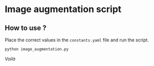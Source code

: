 # Image augmentation script

## How to use ?

Place the correct values in the `constants.yaml` file and run the script.

```bash
python image_augmentation.py
```

*Voilà*